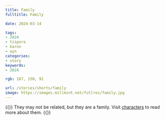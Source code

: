 ```yaml
---
title: Family
fulltitle: Family

date: 2024-03-14

tags:
- 2024
- tzipora
- baron
- ayn
categories:
- story
keywords:
- 2024

rgb: 167, 158, 91

url: /stories/shorts/family
image: https://images.millmint.net/fullres/family.jpg
---
```

{{<note caption>}}
They may not be related, but they are a family. Visit [characters](/characters/) to read more about them.
{{</note>}}